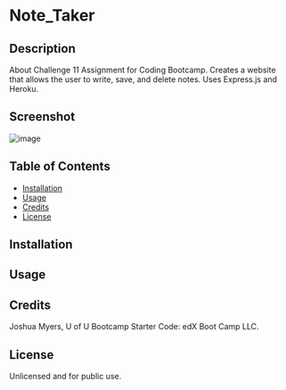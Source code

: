 # Note_Taker

## Description
About
Challenge 11 Assignment for Coding Bootcamp. Creates a website that allows the user to write, save, and delete notes. Uses Express.js and Heroku.

## Screenshot
![image](https://user-images.githubusercontent.com/122832005/236993424-9831ec5a-00c8-4273-939e-63b865bf296f.png)


## Table of Contents
- [Installation](#installation)
- [Usage](#usage)
- [Credits](#credits)
- [License](#license)

## Installation

## Usage

## Credits
Joshua Myers, U of U Bootcamp
Starter Code: edX Boot Camp LLC.  

## License
Unlicensed and for public use.
